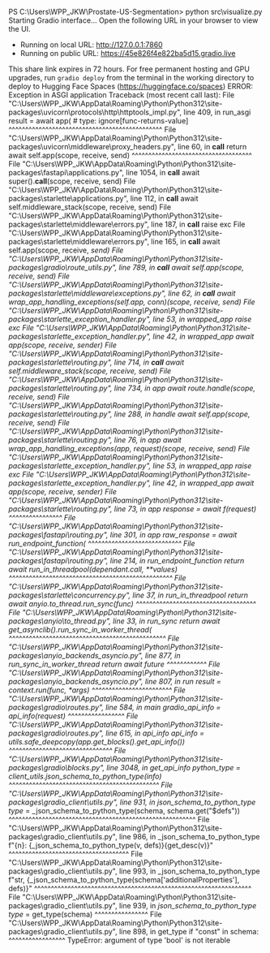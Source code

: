 
PS C:\Users\WPP_JKW\Prostate-US-Segmentation> python src\visualize.py
Starting Gradio interface...
Open the following URL in your browser to view the UI.

* Running on local URL:  http://127.0.0.1:7860
* Running on public URL: https://45e826f4e822ba5d15.gradio.live

This share link expires in 72 hours. For free permanent hosting and GPU upgrades, run `gradio deploy` from the terminal in the working directory to deploy to Hugging Face Spaces (https://huggingface.co/spaces)
ERROR:    Exception in ASGI application
Traceback (most recent call last):
  File "C:\Users\WPP_JKW\AppData\Roaming\Python\Python312\site-packages\uvicorn\protocols\http\httptools_impl.py", line 409, in run_asgi
    result = await app(  # type: ignore[func-returns-value]
             ^^^^^^^^^^^^^^^^^^^^^^^^^^^^^^^^^^^^^^^^^^^^^^
  File "C:\Users\WPP_JKW\AppData\Roaming\Python\Python312\site-packages\uvicorn\middleware\proxy_headers.py", line 60, in __call__
    return await self.app(scope, receive, send)
           ^^^^^^^^^^^^^^^^^^^^^^^^^^^^^^^^^^^^
  File "C:\Users\WPP_JKW\AppData\Roaming\Python\Python312\site-packages\fastapi\applications.py", line 1054, in __call__
    await super().__call__(scope, receive, send)
  File "C:\Users\WPP_JKW\AppData\Roaming\Python\Python312\site-packages\starlette\applications.py", line 112, in __call__
    await self.middleware_stack(scope, receive, send)
  File "C:\Users\WPP_JKW\AppData\Roaming\Python\Python312\site-packages\starlette\middleware\errors.py", line 187, in __call__
    raise exc
  File "C:\Users\WPP_JKW\AppData\Roaming\Python\Python312\site-packages\starlette\middleware\errors.py", line 165, in __call__
    await self.app(scope, receive, _send)
  File "C:\Users\WPP_JKW\AppData\Roaming\Python\Python312\site-packages\gradio\route_utils.py", line 789, in __call__
    await self.app(scope, receive, send)
  File "C:\Users\WPP_JKW\AppData\Roaming\Python\Python312\site-packages\starlette\middleware\exceptions.py", line 62, in __call__
    await wrap_app_handling_exceptions(self.app, conn)(scope, receive, send)
  File "C:\Users\WPP_JKW\AppData\Roaming\Python\Python312\site-packages\starlette\_exception_handler.py", line 53, in wrapped_app
    raise exc
  File "C:\Users\WPP_JKW\AppData\Roaming\Python\Python312\site-packages\starlette\_exception_handler.py", line 42, in wrapped_app
    await app(scope, receive, sender)
  File "C:\Users\WPP_JKW\AppData\Roaming\Python\Python312\site-packages\starlette\routing.py", line 714, in __call__
    await self.middleware_stack(scope, receive, send)
  File "C:\Users\WPP_JKW\AppData\Roaming\Python\Python312\site-packages\starlette\routing.py", line 734, in app
    await route.handle(scope, receive, send)
  File "C:\Users\WPP_JKW\AppData\Roaming\Python\Python312\site-packages\starlette\routing.py", line 288, in handle
    await self.app(scope, receive, send)
  File "C:\Users\WPP_JKW\AppData\Roaming\Python\Python312\site-packages\starlette\routing.py", line 76, in app
    await wrap_app_handling_exceptions(app, request)(scope, receive, send)
  File "C:\Users\WPP_JKW\AppData\Roaming\Python\Python312\site-packages\starlette\_exception_handler.py", line 53, in wrapped_app
    raise exc
  File "C:\Users\WPP_JKW\AppData\Roaming\Python\Python312\site-packages\starlette\_exception_handler.py", line 42, in wrapped_app
    await app(scope, receive, sender)
  File "C:\Users\WPP_JKW\AppData\Roaming\Python\Python312\site-packages\starlette\routing.py", line 73, in app
    response = await f(request)
               ^^^^^^^^^^^^^^^^
  File "C:\Users\WPP_JKW\AppData\Roaming\Python\Python312\site-packages\fastapi\routing.py", line 301, in app
    raw_response = await run_endpoint_function(
                   ^^^^^^^^^^^^^^^^^^^^^^^^^^^^
  File "C:\Users\WPP_JKW\AppData\Roaming\Python\Python312\site-packages\fastapi\routing.py", line 214, in run_endpoint_function
    return await run_in_threadpool(dependant.call, **values)
           ^^^^^^^^^^^^^^^^^^^^^^^^^^^^^^^^^^^^^^^^^^^^^^^^^
  File "C:\Users\WPP_JKW\AppData\Roaming\Python\Python312\site-packages\starlette\concurrency.py", line 37, in run_in_threadpool
    return await anyio.to_thread.run_sync(func)
           ^^^^^^^^^^^^^^^^^^^^^^^^^^^^^^^^^^^^
  File "C:\Users\WPP_JKW\AppData\Roaming\Python\Python312\site-packages\anyio\to_thread.py", line 33, in run_sync
    return await get_asynclib().run_sync_in_worker_thread(
           ^^^^^^^^^^^^^^^^^^^^^^^^^^^^^^^^^^^^^^^^^^^^^^^
  File "C:\Users\WPP_JKW\AppData\Roaming\Python\Python312\site-packages\anyio\_backends\_asyncio.py", line 877, in run_sync_in_worker_thread
    return await future
           ^^^^^^^^^^^^
  File "C:\Users\WPP_JKW\AppData\Roaming\Python\Python312\site-packages\anyio\_backends\_asyncio.py", line 807, in run
    result = context.run(func, *args)
             ^^^^^^^^^^^^^^^^^^^^^^^^
  File "C:\Users\WPP_JKW\AppData\Roaming\Python\Python312\site-packages\gradio\routes.py", line 584, in main
    gradio_api_info = api_info(request)
                      ^^^^^^^^^^^^^^^^^
  File "C:\Users\WPP_JKW\AppData\Roaming\Python\Python312\site-packages\gradio\routes.py", line 615, in api_info
    api_info = utils.safe_deepcopy(app.get_blocks().get_api_info())
                                   ^^^^^^^^^^^^^^^^^^^^^^^^^^^^^^^
  File "C:\Users\WPP_JKW\AppData\Roaming\Python\Python312\site-packages\gradio\blocks.py", line 3048, in get_api_info
    python_type = client_utils.json_schema_to_python_type(info)
                  ^^^^^^^^^^^^^^^^^^^^^^^^^^^^^^^^^^^^^^^^^^^^^
  File "C:\Users\WPP_JKW\AppData\Roaming\Python\Python312\site-packages\gradio_client\utils.py", line 931, in json_schema_to_python_type
    type_ = _json_schema_to_python_type(schema, schema.get("$defs"))
            ^^^^^^^^^^^^^^^^^^^^^^^^^^^^^^^^^^^^^^^^^^^^^^^^^^^^^^^^
  File "C:\Users\WPP_JKW\AppData\Roaming\Python\Python312\site-packages\gradio_client\utils.py", line 986, in _json_schema_to_python_type
    f"{n}: {_json_schema_to_python_type(v, defs)}{get_desc(v)}"
            ^^^^^^^^^^^^^^^^^^^^^^^^^^^^^^^^^^^^
  File "C:\Users\WPP_JKW\AppData\Roaming\Python\Python312\site-packages\gradio_client\utils.py", line 993, in _json_schema_to_python_type
    f"str, {_json_schema_to_python_type(schema['additionalProperties'], defs)}"
            ^^^^^^^^^^^^^^^^^^^^^^^^^^^^^^^^^^^^^^^^^^^^^^^^^^^^^^^^^^^^^^^^^
  File "C:\Users\WPP_JKW\AppData\Roaming\Python\Python312\site-packages\gradio_client\utils.py", line 939, in _json_schema_to_python_type
    type_ = get_type(schema)
            ^^^^^^^^^^^^^^^^
  File "C:\Users\WPP_JKW\AppData\Roaming\Python\Python312\site-packages\gradio_client\utils.py", line 898, in get_type
    if "const" in schema:
       ^^^^^^^^^^^^^^^^^
TypeError: argument of type 'bool' is not iterable
